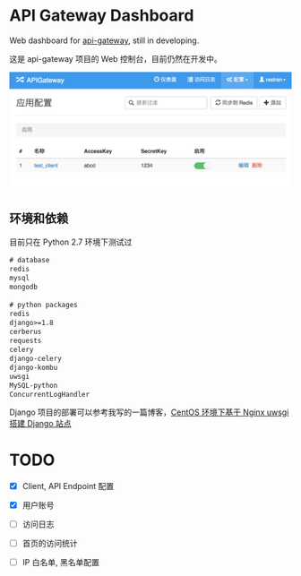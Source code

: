 # API Gateway Dashboard

Web dashboard for [api-gateway](https://github.com/restran/api-gateway), still in developing.

这是 api-gateway 项目的 Web 控制台，目前仍然在开发中。

![demo_page](doc/demo_page.png "")

## 环境和依赖

目前只在 Python 2.7 环境下测试过

```
# database
redis
mysql
mongodb

# python packages
redis
django>=1.8
cerberus
requests
celery
django-celery
django-kombu
uwsgi
MySQL-python
ConcurrentLogHandler
``` 

Django 项目的部署可以参考我写的一篇博客，[CentOS 环境下基于 Nginx uwsgi 搭建 Django 站点](http://www.restran.net/2015/04/09/centos-uwsgi-nginx-django/)


# TODO

- [x] Client, API Endpoint 配置
- [x] 用户账号
- [ ] 访问日志
- [ ] 首页的访问统计
- [ ] IP 白名单, 黑名单配置

